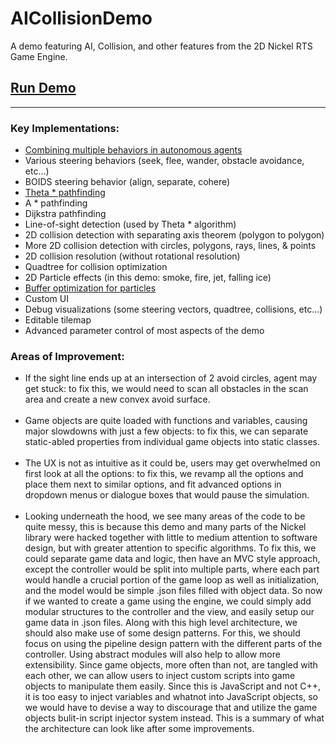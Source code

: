 # AICollisionDemo
A demo featuring AI, Collision, and other features from the 2D Nickel RTS Game Engine.

## [Run Demo](http://ibrahimsardar.rf.gd/)


---

### Key Implementations:
<ul>
    <li><a href="https://www.red3d.com/cwr/steer/gdc99/">Combining multiple behaviors in autonomous agents</a></li>
    <li>Various steering behaviors (seek, flee, wander, obstacle avoidance, etc...)</li>
    <li>BOIDS steering behavior (align, separate, cohere)</li>
    <li><a href="http://idm-lab.org/bib/abstracts/papers/aaai07a.pdf">Theta * pathfinding</a></li>
    <li>A * pathfinding</li>
    <li>Dijkstra pathfinding</li>
    <li>Line-of-sight detection (used by Theta * algorithm)</li>
    <li>2D collision detection with separating axis theorem (polygon to polygon)</li>
    <li>More 2D collision detection with circles, polygons, rays, lines, & points</li>
    <li>2D collision resolution (without rotational resolution)</li>
    <li>Quadtree for collision optimization</li>
    <li>2D Particle effects (in this demo: smoke, fire, jet, falling ice)</li>
    <li><a href="http://realtimecollisiondetection.net/blog/?p=91">Buffer optimization for particles</a></li>
    <li>Custom UI</li>
    <li>Debug visualizations (some steering vectors, quadtree, collisions, etc...)</li>
    <li>Editable tilemap</li>
    <li>Advanced parameter control of most aspects of the demo</li>
</ul>

### Areas of Improvement:
<ul>
    <li>If the sight line ends up at an intersection of 2 avoid circles, agent may get stuck:
        to fix this, we would need to scan all obstacles in the scan area and create a new convex avoid surface.</li><br>
    <li>Game objects are quite loaded with functions and variables, causing major slowdowns with just a few objects:
        to fix this, we can separate static-abled properties from individual game objects into static classes.</li><br>
    <li>The UX is not as intuitive as it could be, users may get overwhelmed on first look at all the options:
        to fix this, we revamp all the options and place them next to similar options, and fit advanced options
        in dropdown menus or dialogue boxes that would pause the simulation.</li><br>
    <li>Looking underneath the hood, we see many areas of the code to be quite messy,
        this is because this demo and many parts of the Nickel library were hacked together with
        little to medium attention to software design, but with greater attention to specific algorithms.
        To fix this, we could separate game data and logic, then have an MVC style approach, except the
        controller would be split into multiple parts, where each part would handle a crucial portion of
        the game loop as well as initialization, and the model would be simple .json files filled with 
        object data. So now if we wanted to create a game using the engine, we could simply add modular 
        structures to the controller and the view, and easily setup our game data in .json files.
        Along with this high level architecture, we should also make use of some design patterns.
        For this, we should focus on using the pipeline design pattern with the different parts of the
        controller. Using abstract modules will also help to allow more extensibility. Since game objects,
        more often than not, are tangled with each other, we can allow users to inject custom scripts into
        game objects to manipulate them easily. Since this is JavaScript and not C++, it is too easy to
        inject variables and whatnot into JavaScript objects, so we would have to devise a way to discourage
        that and utilize the game objects bulit-in script injector system instead. This is a summary of what
        the architecture can look like after some improvements.
    </li>
</ul>
